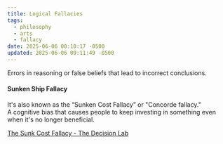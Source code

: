 ```yaml
---
title: Logical Fallacies
tags:
  - philosophy
  - arts
  - fallacy
date: 2025-06-06 00:10:17 -0500
updated: 2025-06-06 09:11:49 -0500
---
```


Errors in reasoning or false beliefs that lead to incorrect conclusions.

#### Sunken Ship Fallacy
It's also known as the “Sunken Cost Fallacy” or "Concorde fallacy."  
A cognitive bias that causes people to keep investing in something even when it's no longer beneficial.  

[The Sunk Cost Fallacy - The Decision Lab](https://thedecisionlab.com/biases/the-sunk-cost-fallacy)
